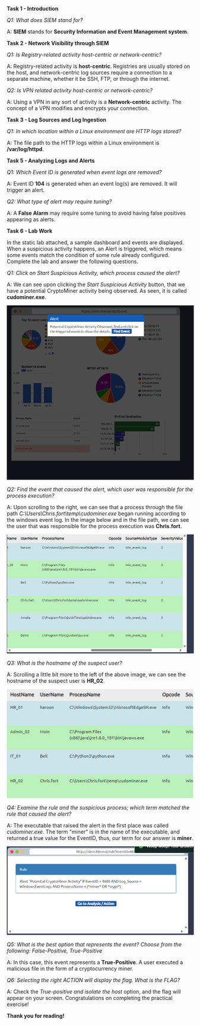 **Task 1 - Introduction**

*Q1: What does SIEM stand for?*

A: **SIEM** stands for **Security Information and Event Management system**.

**Task 2 - Network Visibility through SIEM**

*Q1: Is Registry-related activity host-centric or network-centric?*

A: Registry-related activity is **host-centric**. Registries are usually stored on the host, and network-centric log sources require a connection to a separate machine, whether it be SSH, FTP, or through the internet.

*Q2: Is VPN related activity host-centric or network-centric?*

A: Using a VPN in any sort of activity is a **Network-centric** activity. The concept of a VPN modifies and encrypts your connection.

**Task 3 - Log Sources and Log Ingestion**

*Q1: In which location within a Linux environment are HTTP logs stored?*

A: The file path to the HTTP logs within a Linux environment is **/var/log/httpd**.

**Task 5 - Analyzing Logs and Alerts**

*Q1: Which Event ID is generated when event logs are removed?*

A: Event ID **104** is generated when an event log(s) are removed. It will trigger an alert.

*Q2: What type of alert may require tuning?*

A: A **False Alarm** may require some tuning to avoid having false positives appearing as alerts.

**Task 6 - Lab Work**

In the static lab attached, a sample dashboard and events are displayed. When a suspicious activity happens, an Alert is triggered, which means some events match the condition of some rule already configured. Complete the lab and answer the following questions.

*Q1: Click on Start Suspicious Activity, which process caused the alert?*

A: We can see upon clicking the *Start Suspicious Activity* button, that we have a potential CryptoMiner activity being observed. As seen, it is called **cudominer.exe**.

![alt text](Images/introsiem-fig1.png)


*Q2: Find the event that caused the alert, which user was responsible for the process execution?*

A: Upon scrolling to the right, we can see that a process through the file path *C:\Users\Chris.fort\temp\cudominer.exe* began running according to the windows event log. In the image below and in the file path, we can see the user that was responsible for the process execution was **Chris.fort**.

![alt text](Images/introsiem-fig2.png)


*Q3: What is the hostname of the suspect user?*

A: Scrolling a little bit more to the left of the above image, we can see the hostname of the suspect user is **HR_02**.

![alt text](Images/introsiem-fig3.png)


*Q4: Examine the rule and the suspicious process; which term matched the rule that caused the alert?*

A: The executable that raised the alert in the first place was called *cudominer.exe*. The term "miner" is in the name of the executable, and returned a true value for the EventID, thus, our term for our answer is **miner**.

![alt text](Images/introsiem-fig4.png)



*Q5: What is the best option that represents the event? Choose from the following: False-Positive, True-Positive*

A: In this case, this event represents a **True-Positive**. A user executed a malicious file in the form of a cryptocurrency miner.

*Q6: Selecting the right ACTION will display the flag. What is the FLAG?*

A: Check the *True-positive and isolate the host* option, and the flag will appear on your screen. Congratulations on completing the practical exercise!

**Thank you for reading!**

